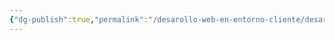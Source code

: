 ```yaml
---
{"dg-publish":true,"permalink":"/desarollo-web-en-entorno-cliente/desarollo-web-en-entorno-cliente/","title":"Titulo"}
---
```





